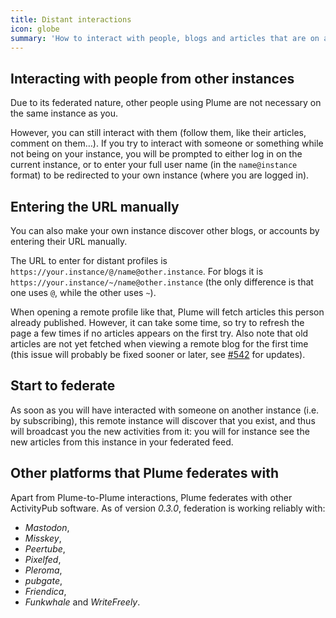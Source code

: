 ```yaml
---
title: Distant interactions
icon: globe
summary: 'How to interact with people, blogs and articles that are on a different instance'
---
```


## Interacting with people from other instances

Due to its federated nature, other people using Plume are not necessary on the same instance as you.

However, you can still interact with them (follow them, like their articles, comment on them…).
If you try to interact with someone or something while not being on your instance,
you will be prompted to either log in on the current instance,
or to enter your full user name (in the `name@instance` format) to be redirected
to your own instance (where you are logged in).

## Entering the URL manually

You can also make your own instance discover other blogs, or accounts by entering their URL manually.

The URL to enter for distant profiles is `https://your.instance/@/name@other.instance`.
For blogs it is `https://your.instance/~/name@other.instance`
(the only difference is that one uses `@`, while the other uses `~`).

When opening a remote profile like that, Plume will fetch articles this person already published.
However, it can take some time, so try to refresh the page a few times if no articles appears on the first try.
Also note that old articles are not yet fetched when viewing a remote blog for the first time
(this issue will probably be fixed sooner or later, see [#542](https://github.com/Plume-org/Plume/issues/542) for updates).

## Start to federate

As soon as you will have interacted with someone on another instance (i.e. by subscribing), this remote instance will discover that you exist, and thus will broadcast you the new activities from it: you will for instance see the new articles from this
instance in your federated feed.

## Other platforms that Plume federates with

Apart from Plume-to-Plume interactions, Plume federates with other ActivityPub software.
As of version _0.3.0_, federation is working reliably with:
- _Mastodon_,
- _Misskey_,
- _Peertube_,
- _Pixelfed_,
- _Pleroma_,
- _pubgate_,
- _Friendica_,
- _Funkwhale_ and
  _WriteFreely_.
